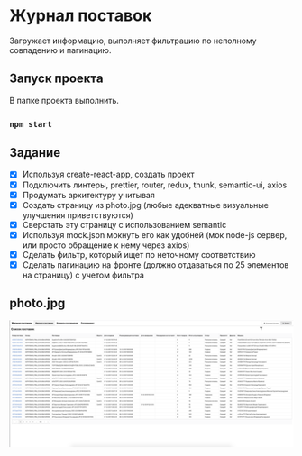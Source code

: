 # Журнал поставок

Загружает информацию, выполняет фильтрацию по неполному совпадению и пагинацию.

## Запуск проекта

В папке проекта выполнить.

### `npm start`

## Задание

- [x] Используя create-react-app, создать проект
- [x] Подключить линтеры, prettier, router, redux, thunk, semantic-ui, axios
- [x] Продумать архитектуру учитывая
- [x] Создать страницу из photo.jpg (любые адекватные визуальные улучшения приветствуются)
- [x] Сверстать эту страницу с использованием semantic
- [x] Используя mock.json мокнуть его как удобней (мок node-js сервер, или просто
      обращение к нему через axios)
- [x] Сделать фильтр, который ищет по неточному соответствию
- [x] Сделать пагинацию на фронте (должно отдаваться по 25 элементов на страницу) с
      учетом фильтра

## photo.jpg

![photo.jpg](https://github.com/romankurakin/supply-journal/blob/master/photo.jpg "photo.jpg")
